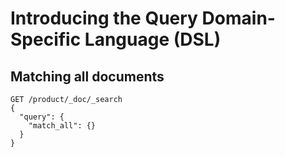 # Introducing the Query Domain-Specific Language (DSL)

## Matching all documents

```
GET /product/_doc/_search
{
  "query": {
    "match_all": {}
  }
}
```
